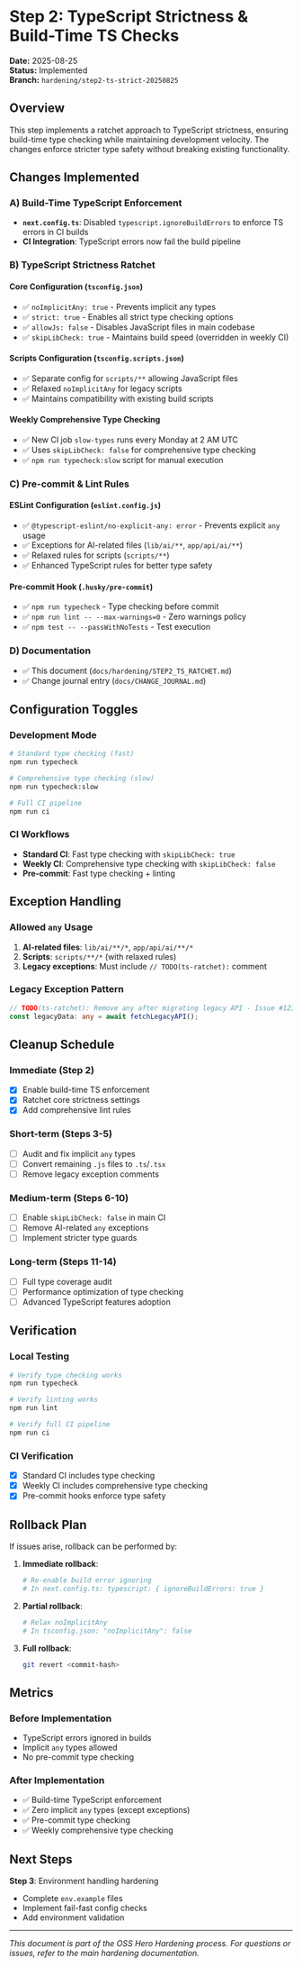 # Step 2: TypeScript Strictness & Build-Time TS Checks

**Date:** 2025-08-25  
**Status:** Implemented  
**Branch:** `hardening/step2-ts-strict-20250825`

## Overview

This step implements a ratchet approach to TypeScript strictness, ensuring build-time type checking while maintaining development velocity. The changes enforce stricter type safety without breaking existing functionality.

## Changes Implemented

### A) Build-Time TypeScript Enforcement

- **`next.config.ts`**: Disabled `typescript.ignoreBuildErrors` to enforce TS errors in CI builds
- **CI Integration**: TypeScript errors now fail the build pipeline

### B) TypeScript Strictness Ratchet

#### Core Configuration (`tsconfig.json`)
- ✅ `noImplicitAny: true` - Prevents implicit any types
- ✅ `strict: true` - Enables all strict type checking options
- ✅ `allowJs: false` - Disables JavaScript files in main codebase
- ✅ `skipLibCheck: true` - Maintains build speed (overridden in weekly CI)

#### Scripts Configuration (`tsconfig.scripts.json`)
- ✅ Separate config for `scripts/**` allowing JavaScript files
- ✅ Relaxed `noImplicitAny` for legacy scripts
- ✅ Maintains compatibility with existing build scripts

#### Weekly Comprehensive Type Checking
- ✅ New CI job `slow-types` runs every Monday at 2 AM UTC
- ✅ Uses `skipLibCheck: false` for comprehensive type checking
- ✅ `npm run typecheck:slow` script for manual execution

### C) Pre-commit & Lint Rules

#### ESLint Configuration (`eslint.config.js`)
- ✅ `@typescript-eslint/no-explicit-any: error` - Prevents explicit `any` usage
- ✅ Exceptions for AI-related files (`lib/ai/**`, `app/api/ai/**`)
- ✅ Relaxed rules for scripts (`scripts/**`)
- ✅ Enhanced TypeScript rules for better type safety

#### Pre-commit Hook (`.husky/pre-commit`)
- ✅ `npm run typecheck` - Type checking before commit
- ✅ `npm run lint -- --max-warnings=0` - Zero warnings policy
- ✅ `npm test -- --passWithNoTests` - Test execution

### D) Documentation

- ✅ This document (`docs/hardening/STEP2_TS_RATCHET.md`)
- ✅ Change journal entry (`docs/CHANGE_JOURNAL.md`)

## Configuration Toggles

### Development Mode
```bash
# Standard type checking (fast)
npm run typecheck

# Comprehensive type checking (slow)
npm run typecheck:slow

# Full CI pipeline
npm run ci
```

### CI Workflows
- **Standard CI**: Fast type checking with `skipLibCheck: true`
- **Weekly CI**: Comprehensive type checking with `skipLibCheck: false`
- **Pre-commit**: Fast type checking + linting

## Exception Handling

### Allowed `any` Usage
1. **AI-related files**: `lib/ai/**/*`, `app/api/ai/**/*`
2. **Scripts**: `scripts/**/*` (with relaxed rules)
3. **Legacy exceptions**: Must include `// TODO(ts-ratchet):` comment

### Legacy Exception Pattern
```typescript
// TODO(ts-ratchet): Remove any after migrating legacy API - Issue #123
const legacyData: any = await fetchLegacyAPI();
```

## Cleanup Schedule

### Immediate (Step 2)
- [x] Enable build-time TS enforcement
- [x] Ratchet core strictness settings
- [x] Add comprehensive lint rules

### Short-term (Steps 3-5)
- [ ] Audit and fix implicit `any` types
- [ ] Convert remaining `.js` files to `.ts`/`.tsx`
- [ ] Remove legacy exception comments

### Medium-term (Steps 6-10)
- [ ] Enable `skipLibCheck: false` in main CI
- [ ] Remove AI-related `any` exceptions
- [ ] Implement stricter type guards

### Long-term (Steps 11-14)
- [ ] Full type coverage audit
- [ ] Performance optimization of type checking
- [ ] Advanced TypeScript features adoption

## Verification

### Local Testing
```bash
# Verify type checking works
npm run typecheck

# Verify linting works
npm run lint

# Verify full CI pipeline
npm run ci
```

### CI Verification
- [x] Standard CI includes type checking
- [x] Weekly CI includes comprehensive type checking
- [x] Pre-commit hooks enforce type safety

## Rollback Plan

If issues arise, rollback can be performed by:

1. **Immediate rollback**:
   ```bash
   # Re-enable build error ignoring
   # In next.config.ts: typescript: { ignoreBuildErrors: true }
   ```

2. **Partial rollback**:
   ```bash
   # Relax noImplicitAny
   # In tsconfig.json: "noImplicitAny": false
   ```

3. **Full rollback**:
   ```bash
   git revert <commit-hash>
   ```

## Metrics

### Before Implementation
- TypeScript errors ignored in builds
- Implicit `any` types allowed
- No pre-commit type checking

### After Implementation
- ✅ Build-time TypeScript enforcement
- ✅ Zero implicit `any` types (except exceptions)
- ✅ Pre-commit type checking
- ✅ Weekly comprehensive type checking

## Next Steps

**Step 3**: Environment handling hardening
- Complete `env.example` files
- Implement fail-fast config checks
- Add environment validation

---

*This document is part of the OSS Hero Hardening process. For questions or issues, refer to the main hardening documentation.*

